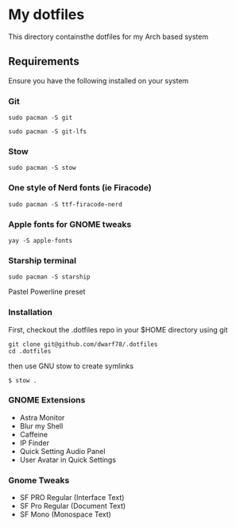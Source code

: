 # My dotfiles
This directory containsthe dotfiles for my Arch based system

## Requirements

Ensure you have the following installed on your system

### Git

```
sudo pacman -S git
```
```
sudo pacman -S git-lfs
```

### Stow

```
sudo pacman -S stow
```

### One style of Nerd fonts (ie Firacode)


```
sudo pacman -S ttf-firacode-nerd
```

### Apple fonts for GNOME tweaks

```
yay -S apple-fonts
```
### Starship terminal

```
sudo pacman -S starship
```
Pastel Powerline preset

### Installation

First, checkout the .dotfiles repo in your $HOME directory using git

```
git clone git@github.com/dwarf78/.dotfiles
cd .dotfiles
```

then use GNU stow to create symlinks

```
$ stow .
```

### GNOME Extensions

- Astra Monitor
- Blur my Shell
- Caffeine 
- IP Finder
- Quick Setting Audio Panel
- User Avatar in Quick Settings

### Gnome Tweaks

- SF PRO Regular (Interface Text)
- SF Pro Regular (Document Text)
- SF Mono (Monospace Text)
